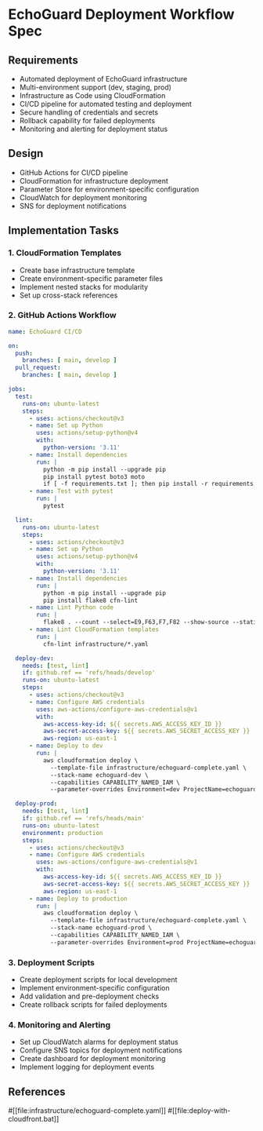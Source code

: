 # EchoGuard Deployment Workflow Spec

## Requirements
- Automated deployment of EchoGuard infrastructure
- Multi-environment support (dev, staging, prod)
- Infrastructure as Code using CloudFormation
- CI/CD pipeline for automated testing and deployment
- Secure handling of credentials and secrets
- Rollback capability for failed deployments
- Monitoring and alerting for deployment status

## Design
- GitHub Actions for CI/CD pipeline
- CloudFormation for infrastructure deployment
- Parameter Store for environment-specific configuration
- CloudWatch for deployment monitoring
- SNS for deployment notifications

## Implementation Tasks

### 1. CloudFormation Templates
- Create base infrastructure template
- Create environment-specific parameter files
- Implement nested stacks for modularity
- Set up cross-stack references

### 2. GitHub Actions Workflow
```yaml
name: EchoGuard CI/CD

on:
  push:
    branches: [ main, develop ]
  pull_request:
    branches: [ main, develop ]

jobs:
  test:
    runs-on: ubuntu-latest
    steps:
      - uses: actions/checkout@v3
      - name: Set up Python
        uses: actions/setup-python@v4
        with:
          python-version: '3.11'
      - name: Install dependencies
        run: |
          python -m pip install --upgrade pip
          pip install pytest boto3 moto
          if [ -f requirements.txt ]; then pip install -r requirements.txt; fi
      - name: Test with pytest
        run: |
          pytest

  lint:
    runs-on: ubuntu-latest
    steps:
      - uses: actions/checkout@v3
      - name: Set up Python
        uses: actions/setup-python@v4
        with:
          python-version: '3.11'
      - name: Install dependencies
        run: |
          python -m pip install --upgrade pip
          pip install flake8 cfn-lint
      - name: Lint Python code
        run: |
          flake8 . --count --select=E9,F63,F7,F82 --show-source --statistics
      - name: Lint CloudFormation templates
        run: |
          cfn-lint infrastructure/*.yaml

  deploy-dev:
    needs: [test, lint]
    if: github.ref == 'refs/heads/develop'
    runs-on: ubuntu-latest
    steps:
      - uses: actions/checkout@v3
      - name: Configure AWS credentials
        uses: aws-actions/configure-aws-credentials@v1
        with:
          aws-access-key-id: ${{ secrets.AWS_ACCESS_KEY_ID }}
          aws-secret-access-key: ${{ secrets.AWS_SECRET_ACCESS_KEY }}
          aws-region: us-east-1
      - name: Deploy to dev
        run: |
          aws cloudformation deploy \
            --template-file infrastructure/echoguard-complete.yaml \
            --stack-name echoguard-dev \
            --capabilities CAPABILITY_NAMED_IAM \
            --parameter-overrides Environment=dev ProjectName=echoguard

  deploy-prod:
    needs: [test, lint]
    if: github.ref == 'refs/heads/main'
    runs-on: ubuntu-latest
    environment: production
    steps:
      - uses: actions/checkout@v3
      - name: Configure AWS credentials
        uses: aws-actions/configure-aws-credentials@v1
        with:
          aws-access-key-id: ${{ secrets.AWS_ACCESS_KEY_ID }}
          aws-secret-access-key: ${{ secrets.AWS_SECRET_ACCESS_KEY }}
          aws-region: us-east-1
      - name: Deploy to production
        run: |
          aws cloudformation deploy \
            --template-file infrastructure/echoguard-complete.yaml \
            --stack-name echoguard-prod \
            --capabilities CAPABILITY_NAMED_IAM \
            --parameter-overrides Environment=prod ProjectName=echoguard
```

### 3. Deployment Scripts
- Create deployment scripts for local development
- Implement environment-specific configuration
- Add validation and pre-deployment checks
- Create rollback scripts for failed deployments

### 4. Monitoring and Alerting
- Set up CloudWatch alarms for deployment status
- Configure SNS topics for deployment notifications
- Create dashboard for deployment monitoring
- Implement logging for deployment events

## References
#[[file:infrastructure/echoguard-complete.yaml]]
#[[file:deploy-with-cloudfront.bat]]
